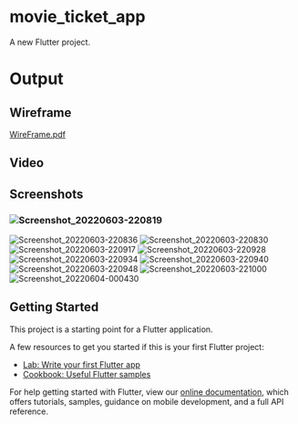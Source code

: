# movie_ticket_app

A new Flutter project.

# Output

## Wireframe

[WireFrame.pdf]()


## Video






## Screenshots


### ![Screenshot_20220603-220819](https://user-images.githubusercontent.com/95033134/171928863-0125cbb5-804d-4426-8bdc-5d1ec36baf4f.jpg)
![Screenshot_20220603-220836](https://user-images.githubusercontent.com/95033134/171929395-5494b232-856d-46d9-9871-75fd5dbefd05.jpg)
![Screenshot_20220603-220830](https://user-images.githubusercontent.com/95033134/171930889-65caf19b-28b2-41ac-9670-ed3259fccdf1.jpg)
![Screenshot_20220603-220917](https://user-images.githubusercontent.com/95033134/171929560-f6797433-c14e-4ec7-a700-abcba42c2e8a.jpg)
![Screenshot_20220603-220928](https://user-images.githubusercontent.com/95033134/171929600-f59c9e02-705c-4091-8c5f-59fe5a521414.jpg)
![Screenshot_20220603-220934](https://user-images.githubusercontent.com/95033134/171929625-ea61c050-a7d8-40a0-a115-378d744cba74.jpg)
![Screenshot_20220603-220940](https://user-images.githubusercontent.com/95033134/171930099-a3b7fb2a-887e-4574-a9e1-2772c36389a9.jpg)
![Screenshot_20220603-220948](https://user-images.githubusercontent.com/95033134/171930116-92b74bc7-d73f-482f-942f-f46f90ea979e.jpg)
![Screenshot_20220603-221000](https://user-images.githubusercontent.com/95033134/171930128-9bb83082-3377-4c46-8be4-8887016084bc.jpg)
![Screenshot_20220604-000430](https://user-images.githubusercontent.com/95033134/171930142-91e2bb3e-aab0-4311-a775-de3572223ca4.jpg)







## Getting Started

This project is a starting point for a Flutter application.

A few resources to get you started if this is your first Flutter project:

- [Lab: Write your first Flutter app](https://flutter.dev/docs/get-started/codelab)
- [Cookbook: Useful Flutter samples](https://flutter.dev/docs/cookbook)

For help getting started with Flutter, view our
[online documentation](https://flutter.dev/docs), which offers tutorials,
samples, guidance on mobile development, and a full API reference.
